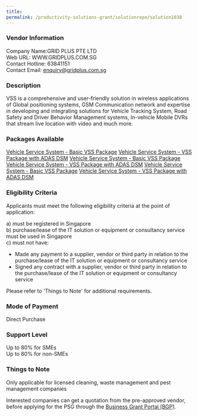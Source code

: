 ```yaml
---
title: 
permalink: /productivity-solutions-grant/solutionrepo/solution1038
---
```


### Vendor Information
Company Name:GRID PLUS PTE LTD <br>Web URL: WWW.GRIDPLUS.COM.SG <br>Contact Hotline: 63841151 <br>Contact Email: enquiry@gridplus.com.sg <br>

### Description

VSS is a comprehensive and user-friendly solution in wireless applications of Global positioning systems, GSM Communication network and expertise in developing and integrating solutions for Vehicle Tracking System, Road Safety and Driver Behavior Management systems, In-vehicle Mobile DVRs that stream live location with video and much more.

### Packages Available

<a href='https://www.gobusiness.gov.sg/images/psg/Desensitised_Grid_Plus_20200250_Annex_3_Part_1.pdf' target='_blank'>Vehicle Service System - Basic VSS Package</a>
<a href='https://www.gobusiness.gov.sg/images/psg/Desensitised_Grid_Plus_20200250_Annex_3_Part_1.pdf' target='_blank'>Vehicle Service System - VSS Package with ADAS DSM</a>
<a href='https://www.gobusiness.gov.sg/images/psg/Desensitised_Grid_Plus_20200250_Annex_3_Part_1.pdf' target='_blank'>Vehicle Service System - Basic VSS Package</a>
<a href='https://www.gobusiness.gov.sg/images/psg/Desensitised_Grid_Plus_20200250_Annex_3_Part_1.pdf' target='_blank'>Vehicle Service System - VSS Package with ADAS DSM</a>
<a href='https://www.gobusiness.gov.sg/images/psg/Desensitised_Grid_Plus_20200250_Annex_3_Part_1.pdf' target='_blank'>Vehicle Service System - Basic VSS Package</a>
<a href='https://www.gobusiness.gov.sg/images/psg/Desensitised_Grid_Plus_20200250_Annex_3_Part_1.pdf' target='_blank'>Vehicle Service System - VSS Package with ADAS DSM</a>

### Eligibility Criteria

Applicants must meet the following eligibility criteria at the point of application:

a) must be registered in Singapore <br>
b) purchase/lease of the IT solution or equipment or consultancy service must be used in Singapore <br>
c) must not have:
- Made any payment to a supplier, vendor or third party in relation to the purchase/lease of the IT solution or equipment or consultancy service
- Signed any contract with a supplier, vendor or third party in relation to the purchase/lease of the IT solution or equipment or consultancy service

Please refer to 'Things to Note' for additional requirements.

### Mode of Payment
Direct Purchase

### Support Level
Up to 80% for SMEs <br>
Up to 80% for non-SMEs

### Things to Note
Only applicable for licensed cleaning, waste management and pest management companies

Interested companies can get a quotation from the pre-approved vendor, before applying for the PSG through the <a target='_blank' href='https://www.businessgrants.gov.sg/'>Business Grant Portal (BGP)</a>.
